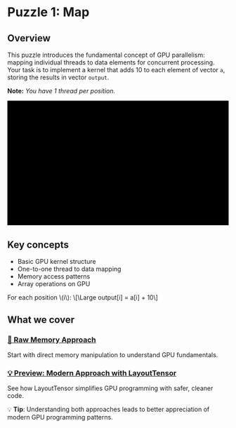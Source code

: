 # Puzzle 1: Map

## Overview

This puzzle introduces the fundamental concept of GPU parallelism: mapping individual threads to data elements for concurrent processing.
Your task is to implement a kernel that adds 10 to each element of vector `a`, storing the results in vector `output`.

**Note:** _You have 1 thread per position._

![Map](./media/videos/720p30/puzzle_01_viz.gif)

## Key concepts

- Basic GPU kernel structure
- One-to-one thread to data mapping
- Memory access patterns
- Array operations on GPU

For each position \\(i\\):
\\[\Large output[i] = a[i] + 10\\]

## What we cover

### [🔰 Raw Memory Approach](./raw.md)

Start with direct memory manipulation to understand GPU fundamentals.

### [💡 Preview: Modern Approach with LayoutTensor](./layout_tensor_preview.md)

See how LayoutTensor simplifies GPU programming with safer, cleaner code.

💡 **Tip**: Understanding both approaches leads to better appreciation of modern GPU programming patterns.
